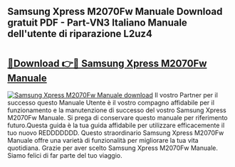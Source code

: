 ## Samsung Xpress M2070Fw Manuale Download gratuit PDF - Part-VN3 Italiano Manuale dell'utente di riparazione L2uz4

# <h2><a href="http://dfe07a.blite.top/?on=Samsung+Xpress+M2070Fw+Manuale">🔗Download 👉🔴 Samsung Xpress M2070Fw Manuale</a></h2>

[![Samsung Xpress M2070Fw Manuale download](https://i.imgur.com/lujVjoI.png)](http://dfe07a.blite.top/?on=Samsung+Xpress+M2070Fw+Manuale)
Il vostro Partner per il successo questo Manuale Utente è il vostro compagno affidabile per il funzionamento e la manutenzione di successo del vostro Samsung Xpress M2070Fw Manuale. Si prega di conservare questo manuale per riferimento futuro.Questa guida è la tua guida affidabile per utilizzare efficacemente il tuo nuovo REDDDDDDD. Questo straordinario Samsung Xpress M2070Fw Manuale offre una varietà di funzionalità per migliorare la tua vita quotidiana. Grazie per aver scelto Samsung Xpress M2070Fw Manuale. Siamo felici di far parte del tuo viaggio.
